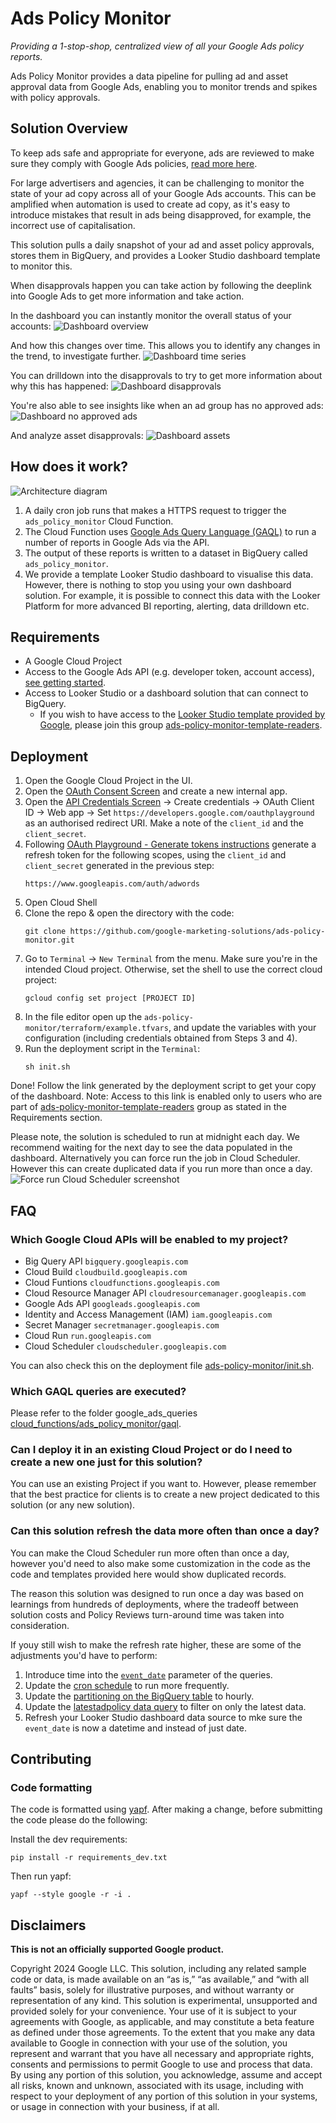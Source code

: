 # Ads Policy Monitor

_Providing a 1-stop-shop, centralized view of all your Google Ads policy
reports._

Ads Policy Monitor provides a data pipeline for pulling ad and asset approval
data from Google Ads, enabling you to monitor trends and spikes with policy
approvals.

## Solution Overview

To keep ads safe and appropriate for everyone, ads are reviewed to make sure
they comply with Google Ads policies,
[read more here](https://support.google.com/google-ads/answer/1722120?sjid=13030684844768437853-EU).

For large advertisers and agencies, it can be challenging to monitor the state
of your ad copy across all of your Google Ads accounts. This can be amplified
when automation is used to create ad copy, as it's easy to introduce mistakes
that result in ads being disapproved, for example, the incorrect use of
capitalisation.

This solution pulls a daily snapshot of your ad and asset policy approvals,
stores them in BigQuery, and provides a Looker Studio dashboard template to
monitor this.

When disapprovals happen you can take action by following the deeplink into
Google Ads to get more information and take action.

In the dashboard you can instantly monitor the overall status of your accounts:
![Dashboard overview](./docs/images/looker-studio-overview.png)

And how this changes over time. This allows you to identify any changes in the
trend, to investigate further.
![Dashboard time series](./docs/images/looker-studio-time-series.png)

You can drilldown into the disapprovals to try to get more information about why
this has happened:
![Dashboard disapprovals](./docs/images/looker-studio-disapprovals.png)

You're also able to see insights like when an ad group has no approved ads:
![Dashboard no approved ads](./docs/images/looker-studio-no-approved-ads.png)

And analyze asset disapprovals:
![Dashboard assets](./docs/images/looker-studio-assets.png)

## How does it work?

![Architecture diagram](./docs/images/architecture-diagram.png)

1.  A daily cron job runs that makes a HTTPS request to trigger the
    `ads_policy_monitor` Cloud Function.
2.  The Cloud Function uses
    [Google Ads Query Language (GAQL)](https://developers.google.com/google-ads/api/docs/query/overview)
    to run a number of reports in Google Ads via the API.
3.  The output of these reports is written to a dataset in BigQuery called
    `ads_policy_monitor`.
4.  We provide a template Looker Studio dashboard to visualise this data.
    However, there is nothing to stop you using your own dashboard solution. For
    example, it is possible to connect this data with the Looker Platform for
    more advanced BI reporting, alerting, data drilldown etc.

## Requirements

-   A Google Cloud Project
-   Access to the Google Ads API (e.g. developer token, account access),
    [see getting started](https://developers.google.com/google-ads/api/docs/get-started/introduction).
-   Access to Looker Studio or a dashboard solution that can connect to
    BigQuery.
    -   If you wish to have access to the
        [Looker Studio template provided by Google](https://lookerstudio.google.com/c/u/0/reporting/13995d1f-741c-40f0-934c-9517e2ffc361/),
        please join this group
        [ads-policy-monitor-template-readers](https://groups.google.com/g/ads-policy-monitor-template-readers).

## Deployment

1.  Open the Google Cloud Project in the UI.
2.  Open the
    [OAuth Consent Screen](https://console.cloud.google.com/apis/credentials/consent)
    and create a new internal app.
3.  Open the
    [API Credentials Screen](https://console.cloud.google.com/apis/credentials)
    -> Create credentials -> OAuth Client ID -> Web app -> Set
    `https://developers.google.com/oauthplayground` as an authorised redirect
    URI. Make a note of the `client_id` and the `client_secret`.
4.  Following
    [OAuth Playground - Generate tokens instructions](https://developers.google.com/google-ads/api/docs/oauth/playground#generate_tokens)
    generate a refresh token for the following scopes, using the `client_id` and
    `client_secret` generated in the previous step:
    ```
    https://www.googleapis.com/auth/adwords
    ```
5.  Open Cloud Shell
6.  Clone the repo & open the directory with the code: 
    ```
    git clone https://github.com/google-marketing-solutions/ads-policy-monitor.git
    ```
7.  Go to `Terminal` -> `New Terminal` from the menu. Make sure you're in the
    intended Cloud project. Otherwise, set the shell to use the correct cloud
    project: 
    ```
    gcloud config set project [PROJECT ID]
    ```
8.  In the file editor open up the
    `ads-policy-monitor/terraform/example.tfvars`, and update the variables with
    your configuration (including credentials obtained from Steps 3 and 4).
9.  Run the deployment script in the `Terminal`: 
    ```
    sh init.sh
    ```

Done! Follow the link generated by the deployment script to get your copy of the
dashboard. Note: Access to this link is enabled only to users who are part of
[ads-policy-monitor-template-readers](https://groups.google.com/g/ads-policy-monitor-template-readers)
group as stated in the Requirements section.

Please note, the solution is scheduled to run at midnight each day. We recommend
waiting for the next day to see the data populated in the dashboard.
Alternatively you can force run the job in Cloud Scheduler. However this can
create duplicated data if you run more than once a day.
![Force run Cloud Scheduler screenshot](./docs/images/force-run-cloud-scheduler.png)

## FAQ

### Which Google Cloud APIs will be enabled to my project?

- Big Query API `bigquery.googleapis.com`
- Cloud Build `cloudbuild.googleapis.com`
- Cloud Funtions `cloudfunctions.googleapis.com`
- Cloud Resource Manager API `cloudresourcemanager.googleapis.com`
- Google Ads API `googleads.googleapis.com`
- Identity and Access Management (IAM) `iam.googleapis.com`
- Secret Manager `secretmanager.googleapis.com`
- Cloud Run `run.googleapis.com`
- Cloud Scheduler `cloudscheduler.googleapis.com`

You can also check this on the deployment file [ads-policy-monitor/init.sh](https://github.com/google-marketing-solutions/ads-policy-monitor/blob/main/init.sh#L78-L87).

### Which GAQL queries are executed?
Please refer to the folder google_ads_queries [cloud_functions/ads_policy_monitor/gaql](https://github.com/google-marketing-solutions/ads-policy-monitor/tree/main/cloud_functions/ads_policy_monitor/gaql).


### Can I deploy it in an existing Cloud Project or do I need to create a new one just for this solution?
You can use an existing Project if you want to. However, please remember that the best practice for clients is to create a new project dedicated to this solution (or any new solution).

### Can this solution refresh the data more often than once a day?
You can make the Cloud Scheduler run more often than once a day, however you'd need to also make some customization in the code as the code and templates provided here would show duplicated records.

The reason this solution was designed to run once a day was based on learnings from hundreds of deployments, where the tradeoff between solution costs and Policy Reviews turn-around time was taken into consideration.

If youy still wish to make the refresh rate higher, these are some of the adjustments you'd have to perform:
1. Introduce time into the [`event_date`](https://github.com/google-marketing-solutions/ads-policy-monitor/blob/main/cloud_functions/ads_policy_monitor/gaql/ad_policy_data.sql#L15) parameter of the queries.
2. Update the [cron schedule](https://github.com/google-marketing-solutions/ads-policy-monitor/blob/main/terraform/main.tf#L264) to run more frequently.
3. Update the [partitioning on the BigQuery table](https://github.com/google-marketing-solutions/ads-policy-monitor/blob/main/terraform/main.tf#L48) to hourly.
4. Update the [latestadpolicy data query](https://github.com/google-marketing-solutions/ads-policy-monitor/blob/main/bigquery/views/latest_ad_policy_data.sql#L37) to filter on only the latest data.
5. Refresh your Looker Studio dashboard data source to mke sure the `event_date` is now a datetime and instead of just date.


## Contributing

### Code formatting

The code is formatted using [yapf](https://github.com/google/yapf). After making
a change, before submitting the code please do the following:

Install the dev requirements:
```
pip install -r requirements_dev.txt
```

Then run yapf:

```
yapf --style google -r -i .
```

## Disclaimers
__This is not an officially supported Google product.__

Copyright 2024 Google LLC. This solution, including any related sample code or
data, is made available on an “as is,” “as available,” and “with all faults”
basis, solely for illustrative purposes, and without warranty or representation
of any kind. This solution is experimental, unsupported and provided solely for
your convenience. Your use of it is subject to your agreements with Google, as
applicable, and may constitute a beta feature as defined under those agreements.
To the extent that you make any data available to Google in connection with your
use of the solution, you represent and warrant that you have all necessary and
appropriate rights, consents and permissions to permit Google to use and process
that data. By using any portion of this solution, you acknowledge, assume and
accept all risks, known and unknown, associated with its usage, including with
respect to your deployment of any portion of this solution in your systems, or
usage in connection with your business, if at all.
